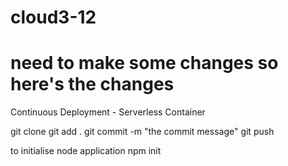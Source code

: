 # cloud3-12
# need to make some changes so here's the changes
Continuous Deployment - Serverless Container

git clone
git add .
git commit -m "the commit message"
git push

to initialise node application
npm init 